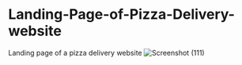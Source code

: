 # Landing-Page-of-Pizza-Delivery-website
Landing page of  a pizza delivery website
![Screenshot (111)](https://user-images.githubusercontent.com/79796871/159055813-0aa904a8-004e-427c-8f97-1468d80e4306.png)
